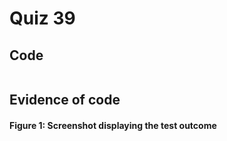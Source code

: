 # Quiz 39
## Code

```.py

```

## Evidence of code

#### Figure 1: Screenshot displaying the test outcome
